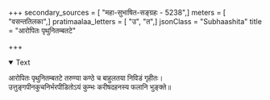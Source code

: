 +++
secondary_sources = [ "महा-सुभाषित-सङ्ग्रहः - 5238",]
meters = [ "वसन्ततिलका",]
pratimaalaa_letters = [ "उ", "त",]
jsonClass = "Subhaashita"
title = "आरोपितः पृथुनितम्बतटे"

+++

<details open><summary>Text</summary>

आरोपितः पृथुनितम्बतटे तरुण्या कण्ठे च बाहुलतया निविडं गृहीतः।  
उत्तुङ्गपीनकुचनिर्भरपीडितोऽयं कुम्भः करीषदहनस्य फलानि भुङ्क्ते॥
</details>
